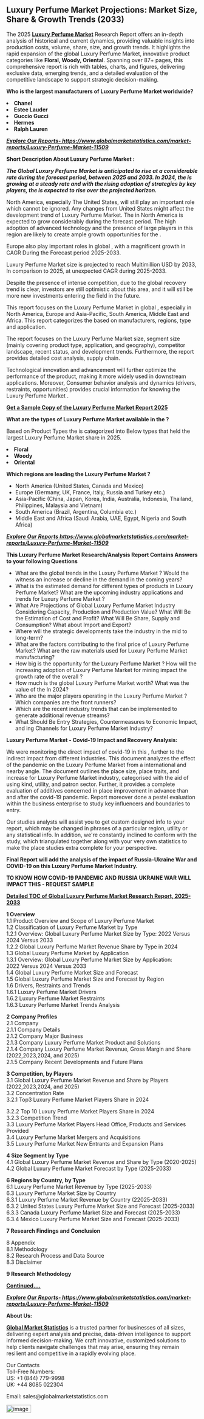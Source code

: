 <h2><strong>Luxury Perfume Market Projections: Market Size, Share & Growth Trends (2033)</strong></h2><p>The 2025 <strong><a href="https://www.globalmarketstatistics.com/market-reports/Luxury-Perfume-Market-11509">Luxury Perfume Market</a></strong> Research Report offers an in-depth analysis of historical and current dynamics, providing valuable insights into production costs, volume, share, size, and growth trends. It highlights the rapid expansion of the global Luxury Perfume Market, innovative product categories like <strong>Floral, Woody, Oriental</strong>. Spanning over 87+ pages, this comprehensive report is rich with tables, charts, and figures, delivering exclusive data, emerging trends, and a detailed evaluation of the competitive landscape to support strategic decision-making.</p><p><strong>Who is the largest manufacturers of Luxury Perfume Market worldwide?</strong></p><p><strong><li>Chanel<li>Estee Lauder<li>Guccio Gucci<li>Hermes<li>Ralph Lauren</strong></p><p><strong><em><a href="https://www.globalmarketstatistics.com/market-reports/Luxury-Perfume-Market-11509">Explore Our Reports-&nbsp;https://www.globalmarketstatistics.com/market-reports/Luxury-Perfume-Market-11509</a></em></strong></p><p><strong>Short Description About Luxury Perfume Market :</strong></p><p><strong><em>The Global Luxury Perfume Market is anticipated to rise at a considerable rate during the forecast period, between 2025 and 2033. In 2024, the is growing at a steady rate and with the rising adoption of strategies by key players, the is expected to rise over the projected horizon.</em></strong></p><p>North America, especially The United States, will still play an important role which cannot be ignored. Any changes from United States might affect the development trend of Luxury Perfume Market. The in North America is expected to grow considerably during the forecast period. The high adoption of advanced technology and the presence of large players in this region are likely to create ample growth opportunities for the .</p><p>Europe also play important roles in global , with a magnificent growth in CAGR During the Forecast period 2025-2033.</p><p>Luxury Perfume Market size is projected to reach Multimillion USD by 2033, In comparison to 2025, at unexpected CAGR during 2025-2033.</p><p>Despite the presence of intense competition, due to the global recovery trend is clear, investors are still optimistic about this area, and it will still be more new investments entering the field in the future.</p><p>This report focuses on the Luxury Perfume Market in global , especially in North America, Europe and Asia-Pacific, South America, Middle East and Africa. This report categorizes the based on manufacturers, regions, type and application.</p><p>The report focuses on the Luxury Perfume Market size, segment size (mainly covering product type, application, and geography), competitor landscape, recent status, and development trends. Furthermore, the report provides detailed cost analysis, supply chain.</p><p>Technological innovation and advancement will further optimize the performance of the product, making it more widely used in downstream applications. Moreover, Consumer behavior analysis and dynamics (drivers, restraints, opportunities) provides crucial information for knowing the Luxury Perfume Market .</p><p><strong><a href="https://www.globalmarketstatistics.com/market-reports/Luxury-Perfume-Market-11509">Get a Sample Copy of the Luxury Perfume Market Report 2025</a></strong></p><p><strong>What are the types of Luxury Perfume Market available in the ?</strong></p><p>Based on Product Types the is categorized into Below types that held the largest Luxury Perfume Market share in 2025.</p><p><strong><li>Floral<li>Woody<li>Oriental</strong></p><p><strong>Which regions are leading the Luxury Perfume Market ?</strong></p><ul><li>North America (United States, Canada and Mexico)</li><li>Europe (Germany, UK, France, Italy, Russia and Turkey etc.)</li><li>Asia-Pacific (China, Japan, Korea, India, Australia, Indonesia, Thailand, Philippines, Malaysia and Vietnam)</li><li>South America (Brazil, Argentina, Columbia etc.)</li><li>Middle East and Africa (Saudi Arabia, UAE, Egypt, Nigeria and South Africa)</li></ul><p><strong><em><a href="https://www.globalmarketstatistics.com/market-reports/Luxury-Perfume-Market-11509">Explore Our Reports https://www.globalmarketstatistics.com/market-reports/Luxury-Perfume-Market-11509</a></em></strong></p><p><strong>This Luxury Perfume Market Research/Analysis Report Contains Answers to your following Questions</strong></p><ul><li>What are the global trends in the Luxury Perfume Market ? Would the witness an increase or decline in the demand in the coming years?</li><li>What is the estimated demand for different types of products in Luxury Perfume Market? What are the upcoming industry applications and trends for Luxury Perfume Market ?</li><li>What Are Projections of Global Luxury Perfume Market Industry Considering Capacity, Production and Production Value? What Will Be the Estimation of Cost and Profit? What Will Be Share, Supply and Consumption? What about Import and Export?</li><li>Where will the strategic developments take the industry in the mid to long-term?</li><li>What are the factors contributing to the final price of Luxury Perfume Market? What are the raw materials used for Luxury Perfume Market manufacturing?</li><li>How big is the opportunity for the Luxury Perfume Market ? How will the increasing adoption of Luxury Perfume Market for mining impact the growth rate of the overall ?</li><li>How much is the global Luxury Perfume Market worth? What was the value of the In 2024?</li><li>Who are the major players operating in the Luxury Perfume Market ? Which companies are the front runners?</li><li>Which are the recent industry trends that can be implemented to generate additional revenue streams?</li><li>What Should Be Entry Strategies, Countermeasures to Economic Impact, and ing Channels for Luxury Perfume Market Industry?</li></ul><p><strong>Luxury Perfume Market - Covid-19 Impact and Recovery Analysis:</strong></p><p>We were monitoring the direct impact of covid-19 in this , further to the indirect impact from different industries. This document analyzes the effect of the pandemic on the Luxury Perfume Market from a international and nearby angle. The document outlines the place size, place traits, and increase for Luxury Perfume Market industry, categorised with the aid of using kind, utility, and patron sector. Further, it provides a complete evaluation of additives concerned in place improvement in advance than and after the covid-19 pandemic. Report moreover done a pestel evaluation within the business enterprise to study key influencers and boundaries to entry.</p><p>Our studies analysts will assist you to get custom designed info to your report, which may be changed in phrases of a particular region, utility or any statistical info. In addition, we're constantly inclined to conform with the study, which triangulated together along with your very own statistics to make the place studies extra complete for your perspective.</p><p><strong>Final Report will add the analysis of the impact of Russia-Ukraine War and COVID-19 on this Luxury Perfume Market Industry.</strong></p><p><strong>TO KNOW HOW COVID-19 PANDEMIC AND RUSSIA UKRAINE WAR WILL IMPACT THIS - REQUEST SAMPLE</strong></p><p><strong><a href="https://www.globalmarketstatistics.com/market-reports/Luxury-Perfume-Market-11509">Detailed TOC of Global Luxury Perfume Market Research Report, 2025-2033</a></strong></p><p><strong>1 Overview</strong><br /> 1.1 Product Overview and Scope of Luxury Perfume Market<br /> 1.2 Classification of Luxury Perfume Market by Type<br /> 1.2.1 Overview: Global Luxury Perfume Market Size by Type: 2022 Versus 2024 Versus 2033<br /> 1.2.2 Global Luxury Perfume Market Revenue Share by Type in 2024<br /> 1.3 Global Luxury Perfume Market by Application<br /> 1.3.1 Overview: Global Luxury Perfume Market Size by Application: 2022&nbsp;Versus 2024 Versus 2033<br /> 1.4 Global Luxury Perfume Market Size and Forecast<br /> 1.5 Global Luxury Perfume Market Size and Forecast by Region<br /> 1.6 Drivers, Restraints and Trends<br /> 1.6.1 Luxury Perfume Market Drivers<br /> 1.6.2 Luxury Perfume Market Restraints<br /> 1.6.3 Luxury Perfume Market Trends Analysis</p><p><strong>2 Company Profiles</strong><br /> 2.1 Company<br /> 2.1.1 Company Details<br /> 2.1.2 Company Major Business<br /> 2.1.3 Company Luxury Perfume Market Product and Solutions<br /> 2.1.4 Company Luxury Perfume Market Revenue, Gross Margin and Share (2022,2023,2024, and 2025)<br /> 2.1.5 Company Recent Developments and Future Plans</p><p><strong>3 Competition, by Players</strong><br /> 3.1 Global Luxury Perfume Market Revenue and Share by Players (2022,2023,2024, and 2025)<br /> 3.2 Concentration Rate<br /> 3.2.1 Top3 Luxury Perfume Market Players Share in 2024</p><p>3.2.2 Top 10 Luxury Perfume Market Players Share in 2024<br /> 3.2.3 Competition Trend<br /> 3.3 Luxury Perfume Market Players Head Office, Products and Services Provided<br /> 3.4 Luxury Perfume Market Mergers and Acquisitions<br /> 3.5 Luxury Perfume Market New Entrants and Expansion Plans</p><p><strong>4 Size Segment by Type</strong><br /> 4.1 Global Luxury Perfume Market Revenue and Share by Type (2020-2025)<br /> 4.2 Global Luxury Perfume Market Forecast by Type (2025-2033)</p><p><strong>6 Regions by Country, by Type</strong><br /> 6.1 Luxury Perfume Market Revenue by Type (2025-2033)<br /> 6.3 Luxury Perfume Market Size by Country<br /> 6.3.1 Luxury Perfume Market Revenue by Country (22025-2033)<br /> 6.3.2 United States Luxury Perfume Market Size and Forecast (2025-2033)<br /> 6.3.3 Canada Luxury Perfume Market Size and Forecast (2025-2033)<br /> 6.3.4 Mexico Luxury Perfume Market Size and Forecast (2025-2033)</p><p><strong>7 Research Findings and Conclusion</strong></p><p>8 Appendix<br /> 8.1 Methodology<br /> 8.2 Research Process and Data Source<br /> 8.3 Disclaimer</p><p><strong>9 Research Methodology</strong></p><p><strong><a href="https://www.globalmarketstatistics.com/market-reports/Luxury-Perfume-Market-11509">Continued&hellip;.</a></strong></p><p><strong><em><a href="https://www.globalmarketstatistics.com/market-reports/Luxury-Perfume-Market-11509">Explore Our Reports-&nbsp;https://www.globalmarketstatistics.com/market-reports/Luxury-Perfume-Market-11509</a></em></strong></p><p><strong>About Us:</strong></p><p><strong><a href="https://www.globalmarketstatistics.com/">Global Market Statistics</a></strong> is a trusted partner for businesses of all sizes, delivering expert analysis and precise, data-driven intelligence to support informed decision-making. We craft innovative, customized solutions to help clients navigate challenges that may arise, ensuring they remain resilient and competitive in a rapidly evolving place.</p><p>Our Contacts<br /> Toll-Free Numbers:<br /> US: +1 (844) 779-9998<br /> UK: +44 8085 022304</p><p>Email: sales@globalmarketstatistics.com</p>
<img width="65" height="21" alt="image" src="https://github.com/user-attachments/assets/f43e2cbf-b08f-4b31-9d7f-a02866afaa67" />
